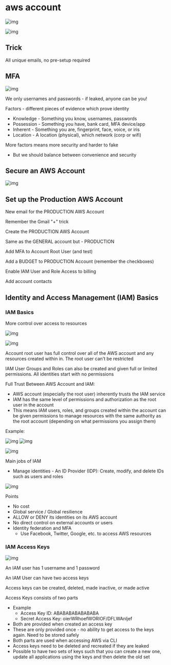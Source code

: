 # aws account

![img](./img/1.png)

![img](./img/2.png)

## Trick

All unique emails, no pre-setup required

## MFA

![img](./img/3.png)

We only usernames and passwords - if leaked, anyone can be you!

Factors - different pieces of evidence which prove identity

- Knowledge - Something you know, usernames, passwords
- Possession - Something you have, bank card, MFA device/app
- Inherent - Something you are, fingerprint, face, voice, or iris
- Location - A location (physical), which network (corp or wifi)

More factors means more security and harder to fake

- But we should balance between convenience and security

## Secure an AWS Account

![img](./img/4.png)

## Set up the Production AWS Account

New email for the PRODUCTION AWS Account

Remember the Gmail "+" trick

Create the PRODUCTION AWS Account

Same as the GENERAL account but - PRODUCTION

Add MFA to Account Root User (and test)

Add a BUDGET to PRODUCTION Account (remember the checkboxes)

Enable IAM User and Role Access to billing

Add account contacts

## Identity and Access Management (IAM) Basics

### IAM Basics

More control over access to resources

![img](./img/5.png)

![img](./img/6.png)

Account root user has full control over all of the AWS account and any resources created within in. The root user can’t be restricted

IAM User Groups and Roles can also be created and given full or limited permissions. All identities start with no permissions

Full Trust Between AWS Account and IAM:

- AWS account (especially the root user) inherently trusts the IAM service
- IAM has the same level of permissions and authorization as the root user in the account
- This means IAM users, roles, and groups created within the account can be given permissions to manage resources with the same authority as the root account (depending on what permissions you assign them)

Example:

![img](./img/7.png)
![img](./img/8.png)

![img](./img/9.png)

Main jobs of IAM

- Manage identities - An ID Provider (IDP): Create, modify, and delete IDs such as users and roles

![img](./img/10.png)

Points

- No cost
- Global service / Global resilience
- ALLOW or DENY its identities on its AWS account
- No direct control on external accounts or users
- Identity federation and MFA
  - Use Facebook, Twitter, Google, etc. to access AWS resources

### IAM Access Keys

![img](./img/11.png)

An IAM user has 1 username and 1 password

An IAM User can have two access keys

Access keys can be created, deleted, made inactive, or made active

Access Keys consists of two parts

- Example
  - Access Key ID: ABABABABABABABA
  - Secret Access Key: oierWRhoefWORIOF/DFLWAnljef
- Both are provided when created an access key
- These are only provided once - no ability to get access to the keys again. Need to be stored safely
- Both parts are used when accessing AWS via CLI
- Access keys need to be deleted and recreated if they are leaked
- Possible to have two sets of keys such that you can create a new one, update all applications using the keys and then delete the old set
